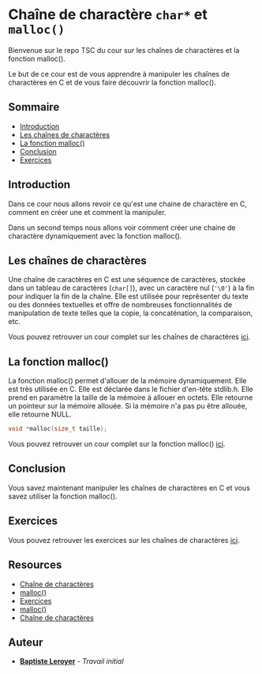 # Chaîne de charactère **``char*``** et **``malloc()``**

Bienvenue sur le repo TSC du cour sur les chaînes de charactères et la fonction malloc().

Le but de ce cour est de vous apprendre à manipuler les chaînes de charactères en C et de vous faire découvrir la fonction malloc().

## Sommaire

- [Introduction](#introduction)
- [Les chaînes de charactères](#les-chaînes-de-charactères)
- [La fonction malloc()](#la-fonction-malloc)
- [Conclusion](#conclusion)
- [Exercices](#exercices)

## Introduction

Dans ce cour nous allons revoir ce qu'est une chaine de charactère en C, comment en créer une et comment la manipuler.

Dans un second temps nous allons voir comment créer une chaine de charactère dynamiquement avec la fonction malloc().

## Les chaînes de charactères

Une chaîne de caractères en C est une séquence de caractères, stockée dans un tableau de caractères (``char[]``), avec un caractère nul (``'\0'``) à la fin pour indiquer la fin de la chaîne. Elle est utilisée pour représenter du texte ou des données textuelles et offre de nombreuses fonctionnalités de manipulation de texte telles que la copie, la concaténation, la comparaison, etc.

Vous pouvez retrouver un cour complet sur les chaînes de charactères [ici](./chaine_de_charactère.md).

## La fonction malloc()

La fonction malloc() permet d'allouer de la mémoire dynamiquement. Elle est très utilisée en C. Elle est déclarée dans le fichier d'en-tête stdlib.h. Elle prend en paramètre la taille de la mémoire à allouer en octets. Elle retourne un pointeur sur la mémoire allouée. Si la mémoire n'a pas pu être allouée, elle retourne NULL.

```c
void *malloc(size_t taille);
```

Vous pouvez retrouver un cour complet sur la fonction malloc() [ici](./malloc.md).

## Conclusion

Vous savez maintenant manipuler les chaînes de charactères en C et vous savez utiliser la fonction malloc().

## Exercices

Vous pouvez retrouver les exercices sur les chaînes de charactères [ici](./exercices.md).

## Resources

- [Chaîne de charactères](./chaine_de_charactère.md)
- [malloc()](./malloc.md)
- [Exercices](./exercices.md)
- [malloc()](https://en.cppreference.com/w/c/memory/malloc)
- [Chaîne de charactères](https://learn.microsoft.com/fr-fr/cpp/c-language/c-string-literals?view=msvc-170)

## Auteur

- **[Baptiste Leroyer](https://github.com/ZiplEixels)** - _Travail initial_
